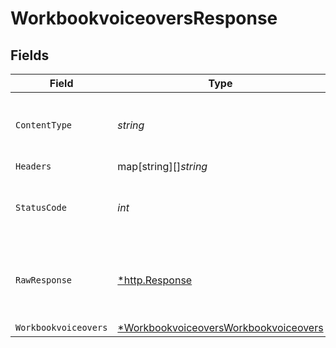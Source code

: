 # WorkbookvoiceoversResponse


## Fields

| Field                                                                                                    | Type                                                                                                     | Required                                                                                                 | Description                                                                                              |
| -------------------------------------------------------------------------------------------------------- | -------------------------------------------------------------------------------------------------------- | -------------------------------------------------------------------------------------------------------- | -------------------------------------------------------------------------------------------------------- |
| `ContentType`                                                                                            | *string*                                                                                                 | :heavy_check_mark:                                                                                       | HTTP response content type for this operation                                                            |
| `Headers`                                                                                                | map[string][]*string*                                                                                    | :heavy_minus_sign:                                                                                       | N/A                                                                                                      |
| `StatusCode`                                                                                             | *int*                                                                                                    | :heavy_check_mark:                                                                                       | HTTP response status code for this operation                                                             |
| `RawResponse`                                                                                            | [*http.Response](https://pkg.go.dev/net/http#Response)                                                   | :heavy_minus_sign:                                                                                       | Raw HTTP response; suitable for custom response parsing                                                  |
| `Workbookvoiceovers`                                                                                     | [*WorkbookvoiceoversWorkbookvoiceovers](../../models/operations/workbookvoiceoversworkbookvoiceovers.md) | :heavy_minus_sign:                                                                                       | OK                                                                                                       |